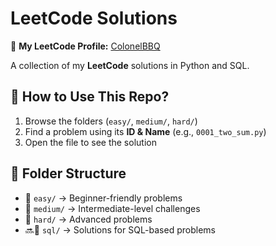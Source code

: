 # LeetCode Solutions

📌 **My LeetCode Profile:** [ColonelBBQ](https://leetcode.com/u/ColonelBBQ/)

A collection of my **LeetCode** solutions in Python and SQL.

## 📖 How to Use This Repo?
1. Browse the folders (`easy/`, `medium/`, `hard/`)
2. Find a problem using its **ID & Name** (e.g., `0001_two_sum.py`)
3. Open the file to see the solution

## 📂 Folder Structure
- 📂 `easy/` → Beginner-friendly problems  
- 📂 `medium/` → Intermediate-level challenges  
- 📂 `hard/` → Advanced problems  
- 🔜📂 `sql/` → Solutions for SQL-based problems  
